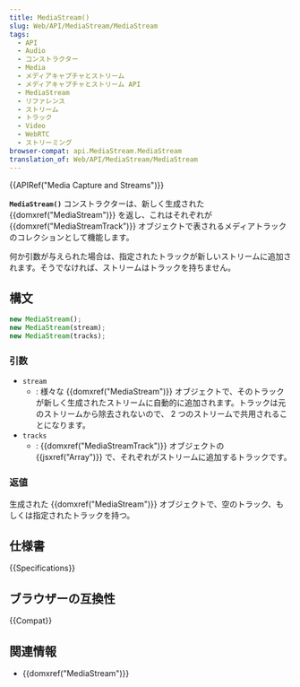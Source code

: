 ```yaml
---
title: MediaStream()
slug: Web/API/MediaStream/MediaStream
tags:
  - API
  - Audio
  - コンストラクター
  - Media
  - メディアキャプチャとストリーム
  - メディアキャプチャとストリーム API
  - MediaStream
  - リファレンス
  - ストリーム
  - トラック
  - Video
  - WebRTC
  - ストリーミング
browser-compat: api.MediaStream.MediaStream
translation_of: Web/API/MediaStream/MediaStream
---
```

{{APIRef("Media Capture and Streams")}}

**`MediaStream()`** コンストラクターは、新しく生成された {{domxref("MediaStream")}} を返し、これはそれぞれが {{domxref("MediaStreamTrack")}} オブジェクトで表されるメディアトラックのコレクションとして機能します。

何か引数が与えられた場合は、指定されたトラックが新しいストリームに追加されます。そうでなければ、ストリームはトラックを持ちません。

## 構文

```js
new MediaStream();
new MediaStream(stream);
new MediaStream(tracks);
```

### 引数

- `stream`
  - : 様々な {{domxref("MediaStream")}} オブジェクトで、そのトラックが新しく生成されたストリームに自動的に追加されます。トラックは元のストリームから除去されないので、 2 つのストリームで共用されることになります。
- `tracks`
  - : {{domxref("MediaStreamTrack")}} オブジェクトの {{jsxref("Array")}} で、それぞれがストリームに追加するトラックです。

### 返値

生成された {{domxref("MediaStream")}} オブジェクトで、空のトラック、もしくは指定されたトラックを持つ。

## 仕様書

{{Specifications}}

## ブラウザーの互換性

{{Compat}}

## 関連情報

- {{domxref("MediaStream")}}
